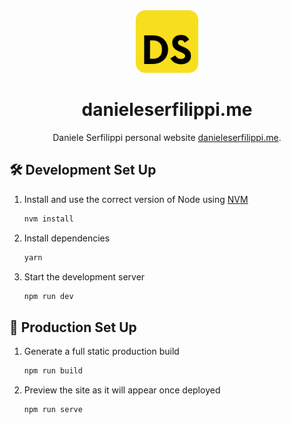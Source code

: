 <div align="center">
  <img alt="Logo" src="https://raw.githubusercontent.com/daniele-serfilippi/danieleserfilippi.me/main/src/images/logo.png" width="100" />
</div>
<h1 align="center">
  danieleserfilippi.me
</h1>
<p align="center">
  Daniele Serfilippi personal website <a href="https://danieleserfilippi.me" target="_blank">danieleserfilippi.me</a>.
</p>

## 🛠 Development Set Up

1. Install and use the correct version of Node using [NVM](https://github.com/nvm-sh/nvm)

   ```sh
   nvm install
   ```

2. Install dependencies

   ```sh
   yarn
   ```

3. Start the development server

   ```sh
   npm run dev
   ```

## 🚀 Production Set Up

1. Generate a full static production build

   ```sh
   npm run build
   ```

1. Preview the site as it will appear once deployed

   ```sh
   npm run serve
   ```
